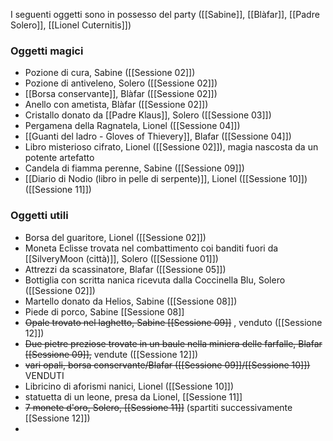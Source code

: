 I seguenti oggetti sono in possesso del party ([[Sabine]], [[Blàfar]], [[Padre Solero]], [[Lionel Cuternitis]])

### Oggetti magici

- Pozione di cura, Sabine ([[Sessione 02]])
- Pozione di antiveleno, Solero ([[Sessione 02]])
- [[Borsa conservante]], Blàfar ([[Sessione 02]])
- Anello con ametista, Blàfar ([[Sessione 02]])
- Cristallo donato da [[Padre Klaus]], Solero ([[Sessione 03]])
- Pergamena della Ragnatela, Lionel ([[Sessione 04]])
- [[Guanti del ladro - Gloves of Thievery]], Blafar ([[Sessione 04]]) 
- Libro misterioso cifrato, Lionel ([[Sessione 02]]), magia nascosta da un potente artefatto
- Candela di fiamma perenne, Sabine ([[Sessione 09]])
- [[Diario di Nodio (libro in pelle di serpente)]], Lionel ([[Sessione 10]])([[Sessione 11]])

### Oggetti utili

- Borsa del guaritore, Lionel ([[Sessione 02]])
- Moneta Eclisse trovata nel combattimento coi banditi fuori da [[SilveryMoon (città)]], Solero ([[Sessione 01]])
- Attrezzi da scassinatore, Blafar ([[Sessione 05]])
- Bottiglia con scritta nanica ricevuta dalla Coccinella Blu, Solero ([[Sessione 02]])
- Martello donato da Helios, Sabine ([[Sessione 08]])
- Piede di porco, Sabine [[Sessione 08]]
- ~~Opale trovato nel laghetto, Sabine [[Sessione 09]]~~ , venduto ([[Sessione 12]])
- ~~Due pietre preziose trovate in un baule nella miniera delle farfalle, Blafar [[Sessione 09]],~~ vendute ([[Sessione 12]])
- ~~vari opali, borsa conservante/Blafar ([[Sessione 09]]/[[Sessione 10]])~~ VENDUTI
- Libricino di aforismi nanici, Lionel ([[Sessione 10]])
- statuetta di un leone, presa da Lionel, [[Sessione 11]]
- ~~7 monete d'oro, Solero, [[Sessione 11]]~~ (spartiti successivamente [[Sessione 12]]) 
- 
